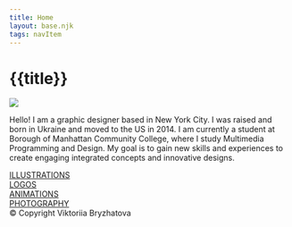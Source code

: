```yaml
---
title: Home
layout: base.njk
tags: navItem
---
```

# {{title}}
<main>
       <background-image><img src="/images/backgroundmain1.png"</background-image>       
        <p class="centered">
          Hello! I am a graphic designer based in New York City. I was raised and born in Ukraine and moved to the US in 2014. I am currently a student at Borough of Manhattan Community College, where I study Multimedia Programming and Design. My goal is to gain new skills and experiences to create engaging integrated concepts and innovative designs.
        </p>
    <section class="page-projects">
      <div class="project one"><a href="illustrations.html"><h7> ILLUSTRATIONS</h7></a>
      </div>
      <div class="project two"><a href="logos.html"><h7>LOGOS</h7></a>
      </div>
      <div class="project three"><a href="animations.html"><h7>ANIMATIONS</h7></a>
      </div>
      <div class="project four"><a href="photography.html"><h7>PHOTOGRAPHY</h7></a>
        </div>
    </section>
</main>
<footer>
  <div class="footer-content">
    &copy; Copyright Viktoriia Bryzhatova
</div>
<div class="social-links">
  <ul>
<a href="index.html"><i class="fa fa-instagram" style="font: size 25px;px;color:#1F4492"></i></a>
&nbsp;
<a href="index.html"><i class="fa fa-facebook-square" style="font: size 25px;px;color:#1F4492"></i></a> 
&nbsp;
<a href="index.html"><i class="fa fa-github" style="font: size 25px;px;color:#1F4492"></i></a>
&nbsp;
<a href="index.html"><i class="fa fa-linkedin-square" style="font: size 25px;px;color:#1F4492"></i></a>
 </ul> 
</div>
  
</footer>
    <script src="https://code.jquery.com/jquery-3.6.0.min.js" integrity="sha256-/xUj+3OJU5yExlq6GSYGSHk7tPXikynS7ogEvDej/m4=" crossorigin="anonymous"></script>
    <script src="js/main.js"></script>
</body>
</html>